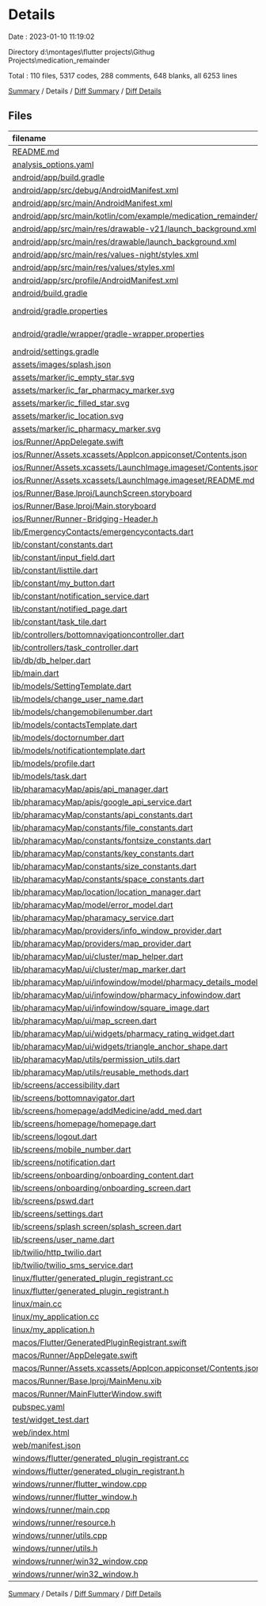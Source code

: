 # Details

Date : 2023-01-10 11:19:02

Directory d:\\montages\\flutter projects\\Githug Projects\\medication_remainder

Total : 110 files,  5317 codes, 288 comments, 648 blanks, all 6253 lines

[Summary](results.md) / Details / [Diff Summary](diff.md) / [Diff Details](diff-details.md)

## Files
| filename | language | code | comment | blank | total |
| :--- | :--- | ---: | ---: | ---: | ---: |
| [README.md](/README.md) | Markdown | 10 | 0 | 7 | 17 |
| [analysis_options.yaml](/analysis_options.yaml) | YAML | 3 | 23 | 4 | 30 |
| [android/app/build.gradle](/android/app/build.gradle) | Groovy | 54 | 5 | 13 | 72 |
| [android/app/src/debug/AndroidManifest.xml](/android/app/src/debug/AndroidManifest.xml) | XML | 4 | 4 | 1 | 9 |
| [android/app/src/main/AndroidManifest.xml](/android/app/src/main/AndroidManifest.xml) | XML | 33 | 6 | 4 | 43 |
| [android/app/src/main/kotlin/com/example/medication_remainder/MainActivity.kt](/android/app/src/main/kotlin/com/example/medication_remainder/MainActivity.kt) | Kotlin | 4 | 0 | 3 | 7 |
| [android/app/src/main/res/drawable-v21/launch_background.xml](/android/app/src/main/res/drawable-v21/launch_background.xml) | XML | 4 | 7 | 2 | 13 |
| [android/app/src/main/res/drawable/launch_background.xml](/android/app/src/main/res/drawable/launch_background.xml) | XML | 4 | 7 | 2 | 13 |
| [android/app/src/main/res/values-night/styles.xml](/android/app/src/main/res/values-night/styles.xml) | XML | 9 | 9 | 1 | 19 |
| [android/app/src/main/res/values/styles.xml](/android/app/src/main/res/values/styles.xml) | XML | 9 | 9 | 1 | 19 |
| [android/app/src/profile/AndroidManifest.xml](/android/app/src/profile/AndroidManifest.xml) | XML | 4 | 4 | 1 | 9 |
| [android/build.gradle](/android/build.gradle) | Groovy | 27 | 0 | 5 | 32 |
| [android/gradle.properties](/android/gradle.properties) | Java Properties | 3 | 0 | 1 | 4 |
| [android/gradle/wrapper/gradle-wrapper.properties](/android/gradle/wrapper/gradle-wrapper.properties) | Java Properties | 5 | 0 | 1 | 6 |
| [android/settings.gradle](/android/settings.gradle) | Groovy | 8 | 0 | 4 | 12 |
| [assets/images/splash.json](/assets/images/splash.json) | JSON | 1 | 0 | 0 | 1 |
| [assets/marker/ic_empty_star.svg](/assets/marker/ic_empty_star.svg) | XML | 1 | 0 | 0 | 1 |
| [assets/marker/ic_far_pharmacy_marker.svg](/assets/marker/ic_far_pharmacy_marker.svg) | XML | 1 | 0 | 0 | 1 |
| [assets/marker/ic_filled_star.svg](/assets/marker/ic_filled_star.svg) | XML | 1 | 0 | 0 | 1 |
| [assets/marker/ic_location.svg](/assets/marker/ic_location.svg) | XML | 1 | 0 | 0 | 1 |
| [assets/marker/ic_pharmacy_marker.svg](/assets/marker/ic_pharmacy_marker.svg) | XML | 1 | 0 | 0 | 1 |
| [ios/Runner/AppDelegate.swift](/ios/Runner/AppDelegate.swift) | Swift | 12 | 0 | 2 | 14 |
| [ios/Runner/Assets.xcassets/AppIcon.appiconset/Contents.json](/ios/Runner/Assets.xcassets/AppIcon.appiconset/Contents.json) | JSON | 122 | 0 | 1 | 123 |
| [ios/Runner/Assets.xcassets/LaunchImage.imageset/Contents.json](/ios/Runner/Assets.xcassets/LaunchImage.imageset/Contents.json) | JSON | 23 | 0 | 1 | 24 |
| [ios/Runner/Assets.xcassets/LaunchImage.imageset/README.md](/ios/Runner/Assets.xcassets/LaunchImage.imageset/README.md) | Markdown | 3 | 0 | 2 | 5 |
| [ios/Runner/Base.lproj/LaunchScreen.storyboard](/ios/Runner/Base.lproj/LaunchScreen.storyboard) | XML | 36 | 1 | 1 | 38 |
| [ios/Runner/Base.lproj/Main.storyboard](/ios/Runner/Base.lproj/Main.storyboard) | XML | 25 | 1 | 1 | 27 |
| [ios/Runner/Runner-Bridging-Header.h](/ios/Runner/Runner-Bridging-Header.h) | C++ | 1 | 0 | 1 | 2 |
| [lib/EmergencyContacts/emergencycontacts.dart](/lib/EmergencyContacts/emergencycontacts.dart) | Dart | 106 | 1 | 10 | 117 |
| [lib/constant/constants.dart](/lib/constant/constants.dart) | Dart | 0 | 0 | 2 | 2 |
| [lib/constant/input_field.dart](/lib/constant/input_field.dart) | Dart | 63 | 0 | 4 | 67 |
| [lib/constant/listtile.dart](/lib/constant/listtile.dart) | Dart | 10 | 0 | 3 | 13 |
| [lib/constant/my_button.dart](/lib/constant/my_button.dart) | Dart | 25 | 0 | 3 | 28 |
| [lib/constant/notification_service.dart](/lib/constant/notification_service.dart) | Dart | 79 | 2 | 14 | 95 |
| [lib/constant/notified_page.dart](/lib/constant/notified_page.dart) | Dart | 16 | 0 | 4 | 20 |
| [lib/constant/task_tile.dart](/lib/constant/task_tile.dart) | Dart | 84 | 0 | 4 | 88 |
| [lib/controllers/bottomnavigationcontroller.dart](/lib/controllers/bottomnavigationcontroller.dart) | Dart | 50 | 0 | 5 | 55 |
| [lib/controllers/task_controller.dart](/lib/controllers/task_controller.dart) | Dart | 30 | 0 | 10 | 40 |
| [lib/db/db_helper.dart](/lib/db/db_helper.dart) | Dart | 55 | 0 | 11 | 66 |
| [lib/main.dart](/lib/main.dart) | Dart | 51 | 1 | 4 | 56 |
| [lib/models/SettingTemplate.dart](/lib/models/SettingTemplate.dart) | Dart | 43 | 1 | 7 | 51 |
| [lib/models/change_user_name.dart](/lib/models/change_user_name.dart) | Dart | 82 | 4 | 7 | 93 |
| [lib/models/changemobilenumber.dart](/lib/models/changemobilenumber.dart) | Dart | 82 | 4 | 8 | 94 |
| [lib/models/contactsTemplate.dart](/lib/models/contactsTemplate.dart) | Dart | 57 | 20 | 10 | 87 |
| [lib/models/doctornumber.dart](/lib/models/doctornumber.dart) | Dart | 83 | 4 | 8 | 95 |
| [lib/models/notificationtemplate.dart](/lib/models/notificationtemplate.dart) | Dart | 12 | 0 | 5 | 17 |
| [lib/models/profile.dart](/lib/models/profile.dart) | Dart | 173 | 2 | 10 | 185 |
| [lib/models/task.dart](/lib/models/task.dart) | Dart | 46 | 0 | 6 | 52 |
| [lib/pharamacyMap/apis/api_manager.dart](/lib/pharamacyMap/apis/api_manager.dart) | Dart | 15 | 0 | 4 | 19 |
| [lib/pharamacyMap/apis/google_api_service.dart](/lib/pharamacyMap/apis/google_api_service.dart) | Dart | 77 | 0 | 11 | 88 |
| [lib/pharamacyMap/constants/api_constants.dart](/lib/pharamacyMap/constants/api_constants.dart) | Dart | 6 | 0 | 2 | 8 |
| [lib/pharamacyMap/constants/file_constants.dart](/lib/pharamacyMap/constants/file_constants.dart) | Dart | 11 | 0 | 1 | 12 |
| [lib/pharamacyMap/constants/fontsize_constants.dart](/lib/pharamacyMap/constants/fontsize_constants.dart) | Dart | 13 | 0 | 2 | 15 |
| [lib/pharamacyMap/constants/key_constants.dart](/lib/pharamacyMap/constants/key_constants.dart) | Dart | 15 | 0 | 1 | 16 |
| [lib/pharamacyMap/constants/size_constants.dart](/lib/pharamacyMap/constants/size_constants.dart) | Dart | 11 | 0 | 1 | 12 |
| [lib/pharamacyMap/constants/space_constants.dart](/lib/pharamacyMap/constants/space_constants.dart) | Dart | 16 | 0 | 3 | 19 |
| [lib/pharamacyMap/location/location_manager.dart](/lib/pharamacyMap/location/location_manager.dart) | Dart | 86 | 0 | 10 | 96 |
| [lib/pharamacyMap/model/error_model.dart](/lib/pharamacyMap/model/error_model.dart) | Dart | 15 | 0 | 4 | 19 |
| [lib/pharamacyMap/pharamacy_service.dart](/lib/pharamacyMap/pharamacy_service.dart) | Dart | 0 | 0 | 2 | 2 |
| [lib/pharamacyMap/providers/info_window_provider.dart](/lib/pharamacyMap/providers/info_window_provider.dart) | Dart | 69 | 0 | 16 | 85 |
| [lib/pharamacyMap/providers/map_provider.dart](/lib/pharamacyMap/providers/map_provider.dart) | Dart | 13 | 0 | 4 | 17 |
| [lib/pharamacyMap/ui/cluster/map_helper.dart](/lib/pharamacyMap/ui/cluster/map_helper.dart) | Dart | 106 | 2 | 7 | 115 |
| [lib/pharamacyMap/ui/cluster/map_marker.dart](/lib/pharamacyMap/ui/cluster/map_marker.dart) | Dart | 37 | 2 | 5 | 44 |
| [lib/pharamacyMap/ui/infowindow/model/pharmacy_details_model.dart](/lib/pharamacyMap/ui/infowindow/model/pharmacy_details_model.dart) | Dart | 56 | 0 | 14 | 70 |
| [lib/pharamacyMap/ui/infowindow/pharmacy_infowindow.dart](/lib/pharamacyMap/ui/infowindow/pharmacy_infowindow.dart) | Dart | 93 | 0 | 6 | 99 |
| [lib/pharamacyMap/ui/infowindow/square_image.dart](/lib/pharamacyMap/ui/infowindow/square_image.dart) | Dart | 32 | 0 | 3 | 35 |
| [lib/pharamacyMap/ui/map_screen.dart](/lib/pharamacyMap/ui/map_screen.dart) | Dart | 291 | 0 | 16 | 307 |
| [lib/pharamacyMap/ui/widgets/pharmacy_rating_widget.dart](/lib/pharamacyMap/ui/widgets/pharmacy_rating_widget.dart) | Dart | 35 | 0 | 4 | 39 |
| [lib/pharamacyMap/ui/widgets/triangle_anchor_shape.dart](/lib/pharamacyMap/ui/widgets/triangle_anchor_shape.dart) | Dart | 24 | 0 | 5 | 29 |
| [lib/pharamacyMap/utils/permission_utils.dart](/lib/pharamacyMap/utils/permission_utils.dart) | Dart | 28 | 0 | 4 | 32 |
| [lib/pharamacyMap/utils/reusable_methods.dart](/lib/pharamacyMap/utils/reusable_methods.dart) | Dart | 23 | 0 | 7 | 30 |
| [lib/screens/accessibility.dart](/lib/screens/accessibility.dart) | Dart | 148 | 2 | 7 | 157 |
| [lib/screens/bottomnavigator.dart](/lib/screens/bottomnavigator.dart) | Dart | 53 | 1 | 6 | 60 |
| [lib/screens/homepage/addMedicine/add_med.dart](/lib/screens/homepage/addMedicine/add_med.dart) | Dart | 234 | 1 | 18 | 253 |
| [lib/screens/homepage/homepage.dart](/lib/screens/homepage/homepage.dart) | Dart | 273 | 7 | 20 | 300 |
| [lib/screens/logout.dart](/lib/screens/logout.dart) | Dart | 13 | 0 | 2 | 15 |
| [lib/screens/mobile_number.dart](/lib/screens/mobile_number.dart) | Dart | 95 | 4 | 7 | 106 |
| [lib/screens/notification.dart](/lib/screens/notification.dart) | Dart | 115 | 2 | 11 | 128 |
| [lib/screens/onboarding/onboarding_content.dart](/lib/screens/onboarding/onboarding_content.dart) | Dart | 27 | 0 | 3 | 30 |
| [lib/screens/onboarding/onboarding_screen.dart](/lib/screens/onboarding/onboarding_screen.dart) | Dart | 194 | 1 | 10 | 205 |
| [lib/screens/pswd.dart](/lib/screens/pswd.dart) | Dart | 150 | 2 | 5 | 157 |
| [lib/screens/settings.dart](/lib/screens/settings.dart) | Dart | 95 | 1 | 3 | 99 |
| [lib/screens/splash screen/splash_screen.dart](/lib/screens/splash%20screen/splash_screen.dart) | Dart | 48 | 0 | 7 | 55 |
| [lib/screens/user_name.dart](/lib/screens/user_name.dart) | Dart | 89 | 4 | 7 | 100 |
| [lib/twilio/http_twilio.dart](/lib/twilio/http_twilio.dart) | Dart | 25 | 0 | 5 | 30 |
| [lib/twilio/twilio_sms_service.dart](/lib/twilio/twilio_sms_service.dart) | Dart | 38 | 0 | 8 | 46 |
| [linux/flutter/generated_plugin_registrant.cc](/linux/flutter/generated_plugin_registrant.cc) | C++ | 3 | 4 | 5 | 12 |
| [linux/flutter/generated_plugin_registrant.h](/linux/flutter/generated_plugin_registrant.h) | C++ | 5 | 5 | 6 | 16 |
| [linux/main.cc](/linux/main.cc) | C++ | 5 | 0 | 2 | 7 |
| [linux/my_application.cc](/linux/my_application.cc) | C++ | 74 | 11 | 20 | 105 |
| [linux/my_application.h](/linux/my_application.h) | C++ | 7 | 7 | 5 | 19 |
| [macos/Flutter/GeneratedPluginRegistrant.swift](/macos/Flutter/GeneratedPluginRegistrant.swift) | Swift | 18 | 3 | 4 | 25 |
| [macos/Runner/AppDelegate.swift](/macos/Runner/AppDelegate.swift) | Swift | 8 | 0 | 2 | 10 |
| [macos/Runner/Assets.xcassets/AppIcon.appiconset/Contents.json](/macos/Runner/Assets.xcassets/AppIcon.appiconset/Contents.json) | JSON | 68 | 0 | 1 | 69 |
| [macos/Runner/Base.lproj/MainMenu.xib](/macos/Runner/Base.lproj/MainMenu.xib) | XML | 343 | 0 | 1 | 344 |
| [macos/Runner/MainFlutterWindow.swift](/macos/Runner/MainFlutterWindow.swift) | Swift | 12 | 0 | 4 | 16 |
| [pubspec.yaml](/pubspec.yaml) | YAML | 56 | 8 | 8 | 72 |
| [test/widget_test.dart](/test/widget_test.dart) | Dart | 14 | 10 | 7 | 31 |
| [web/index.html](/web/index.html) | HTML | 37 | 16 | 6 | 59 |
| [web/manifest.json](/web/manifest.json) | JSON | 35 | 0 | 1 | 36 |
| [windows/flutter/generated_plugin_registrant.cc](/windows/flutter/generated_plugin_registrant.cc) | C++ | 6 | 4 | 5 | 15 |
| [windows/flutter/generated_plugin_registrant.h](/windows/flutter/generated_plugin_registrant.h) | C++ | 5 | 5 | 6 | 16 |
| [windows/runner/flutter_window.cpp](/windows/runner/flutter_window.cpp) | C++ | 45 | 4 | 13 | 62 |
| [windows/runner/flutter_window.h](/windows/runner/flutter_window.h) | C++ | 20 | 5 | 9 | 34 |
| [windows/runner/main.cpp](/windows/runner/main.cpp) | C++ | 30 | 4 | 10 | 44 |
| [windows/runner/resource.h](/windows/runner/resource.h) | C++ | 9 | 6 | 2 | 17 |
| [windows/runner/utils.cpp](/windows/runner/utils.cpp) | C++ | 53 | 2 | 10 | 65 |
| [windows/runner/utils.h](/windows/runner/utils.h) | C++ | 8 | 6 | 6 | 20 |
| [windows/runner/win32_window.cpp](/windows/runner/win32_window.cpp) | C++ | 183 | 15 | 48 | 246 |
| [windows/runner/win32_window.h](/windows/runner/win32_window.h) | C++ | 48 | 29 | 22 | 99 |

[Summary](results.md) / Details / [Diff Summary](diff.md) / [Diff Details](diff-details.md)